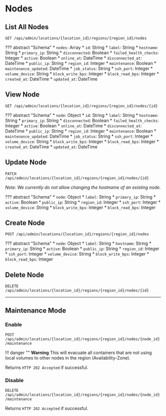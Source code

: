 # Nodes

## List All Nodes

`GET /api/admin/locations/{location_id}/regions/{region_id}/nodes`

??? abstract "Schema"
    * `nodes`: Array
        * `id`: String
        * `label`: String
        * `hostname`: String
        * `primary_ip`: String
        * `disconnected`: Boolean
        * `failed_health_checks`: Integer
        * `active`: Boolean
        * `online_at`: DateTime
        * `disconnected_at`: DateTime
        * `public_ip`: String
        * `region_id`: Integer
        * `maintenance`: Boolean
        * `maintenance_updated`: DateTime
        * `job_status`: String
        * `ssh_port`: Integer
        * `volume_device`: String
        * `block_write_bps`: Integer
        * `block_read_bps`: Integer
        * `created_at`: DateTime
        * `updated_at`: DateTime

## View Node

`GET /api/admin/locations/{location_id}/regions/{region_id}/nodes/{id}`

??? abstract "Schema"
    * `node`: Object
        * `id`: String
        * `label`: String
        * `hostname`: String
        * `primary_ip`: String
        * `disconnected`: Boolean
        * `failed_health_checks`: Integer
        * `active`: Boolean
        * `online_at`: DateTime
        * `disconnected_at`: DateTime
        * `public_ip`: String
        * `region_id`: Integer
        * `maintenance`: Boolean
        * `maintenance_updated`: DateTime
        * `job_status`: String
        * `ssh_port`: Integer
        * `volume_device`: String
        * `block_write_bps`: Integer
        * `block_read_bps`: Integer
        * `created_at`: DateTime
        * `updated_at`: DateTime


## Update Node

`PATCH /api/admin/locations/{location_id}/regions/{region_id}/nodes/{id}`

_Note: We currently do not allow changing the hostname of an existing node._

??? abstract "Schema"
    * `node`: Object
        * `label`: String
        * `primary_ip`: String
        * `active`: Boolean
        * `public_ip`: String
        * `region_id`: Integer
        * `ssh_port`: Integer
        * `volume_device`: String
        * `block_write_bps`: Integer
        * `block_read_bps`: Integer

## Create Node

`POST /api/admin/locations/{location_id}/regions/{region_id}/nodes`

??? abstract "Schema"
    * `node`: Object
        * `label`: String
        * `hostname`: String
        * `primary_ip`: String
        * `active`: Boolean
        * `public_ip`: String
        * `region_id`: Integer
        * `ssh_port`: Integer
        * `volume_device`: String
        * `block_write_bps`: Integer
        * `block_read_bps`: Integer

## Delete Node

`DELETE /api/admin/locations/{location_id}/regions/{region_id}/nodes/{id}`

---

## Maintenance Mode

### Enable

`POST /api/admin/locations/{location_id}/regions/{region_id}/nodes/{node_id}/maintenance`

!!! danger ""
    **Warning** This will evacuate all containers that are not using local volumes to other nodes in the region (Availability-Zone).

Returns `HTTP 202 Accepted` if successful.


### Disable

`DELETE /api/admin/locations/{location_id}/regions/{region_id}/nodes/{node_id}/maintenance`

Returns `HTTP 202 Accepted` if successful.
